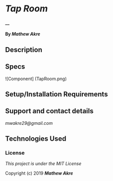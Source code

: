 # _Tap Room_

#### __

#### By _**Mathew Akre**_

## Description



## Specs
![Component] (TapRoom.png)


## Setup/Installation Requirements



## Support and contact details

_mwakre29@gmail.com_

## Technologies Used



### License

*This project is under the MIT License*

Copyright (c) 2019 **_Mathew Akre_**